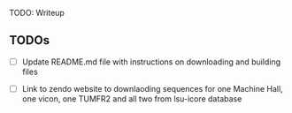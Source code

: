 TODO: Writeup



## TODOs

- [ ] Update README.md file with instructions on downloading and building files

- [ ] Link to zendo website to downlaoding sequences for one Machine Hall, one vicon, one TUMFR2 and all two from lsu-icore database

